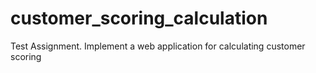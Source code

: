 # customer_scoring_calculation
Test Assignment. Implement a web application for calculating customer scoring
